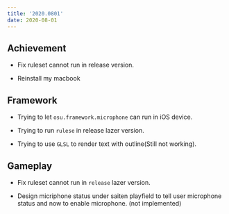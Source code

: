 ```yaml
---
title: '2020.0801'
date: 2020-08-01
---
```


## Achievement

- Fix ruleset cannot run in release version.

- Reinstall my macbook

## Framework

- Trying to let `osu.framework.microphone` can run in iOS device.

- Trying to run `rulese` in release lazer version.

- Trying to use `GLSL` to render text with outline(Still not working).

## Gameplay

- Fix ruleset cannot run in `release` lazer version.

- Design micriphone status under saiten playfield to tell user microphone status and now to enable microphone. (not implemented)

